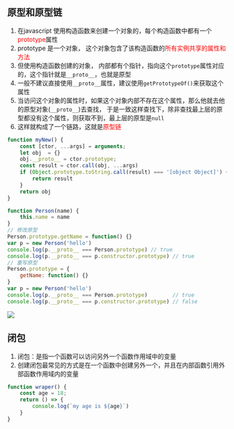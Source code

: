 ## 原型和原型链
1. 在javascript 使用构造函数来创建一个对象的，每个构造函数中都有一个<font color=red>prototype</font>属性
2. prototype 是一个对象， 这个对象包含了该构造函数的<font color=red>所有实例共享的属性和方法</font>
3. 但使用构造函数创建的对象， 内部都有个指针，指向这个`prototype`属性对应的，这个指针就是`__proto__`，也就是原型
4. 一般不建议直接使用`__proto__`属性，建议使用`getPrototypeOf()`来获取这个属性
5. 当访问这个对象的属性时，如果这个对象内部不存在这个属性，那么他就去他的原型对象(`__proto__`)去查找， 于是一致这样查找下，除非查找最上层的原型都没有这个属性，则获取不到，最上层的原型是`null`
6. 这样就构成了一个链路，这就是<font color=red>原型链</font>
```js
function myNew() {
    const [ctor, ...args] = arguments;
    let obj  = {}
    obj.__proto__ = ctor.prototype;
    const result = ctor.call(obj, ...args)
    if (Object.prototype.toString.call(result) === '[object Object]') {
        return result
    }
    return obj
}
```
```js
function Person(name) {
    this.name = name
}
// 修改原型
Person.prototype.getName = function() {}
var p = new Person('hello')
console.log(p.__proto__ === Person.prototype) // true
console.log(p.__proto__ === p.constructor.prototype) // true
// 重写原型
Person.prototype = {
    getName: function() {}
}
var p = new Person('hello')
console.log(p.__proto__ === Person.prototype)        // true
console.log(p.__proto__ === p.constructor.prototype) // false
```
![](https://cdn.nlark.com/yuque/0/2021/png/1500604/1615475711487-c474af95-b5e0-4778-a90b-9484208d724d.png?x-oss-process=image%2Fresize%2Cw_618%2Climit_0)

## 闭包
1. 闭包：是指一个函数可以访问另外一个函数作用域中的变量
2. 创建闭包最常见的方式是在一个函数中创建另外一个，并且在内部函数引用外部函数作用域内的变量
```js
function wraper() {
    const age = 18;
    return () => {
        console.log(`my age is ${age}`)
    }
}
```